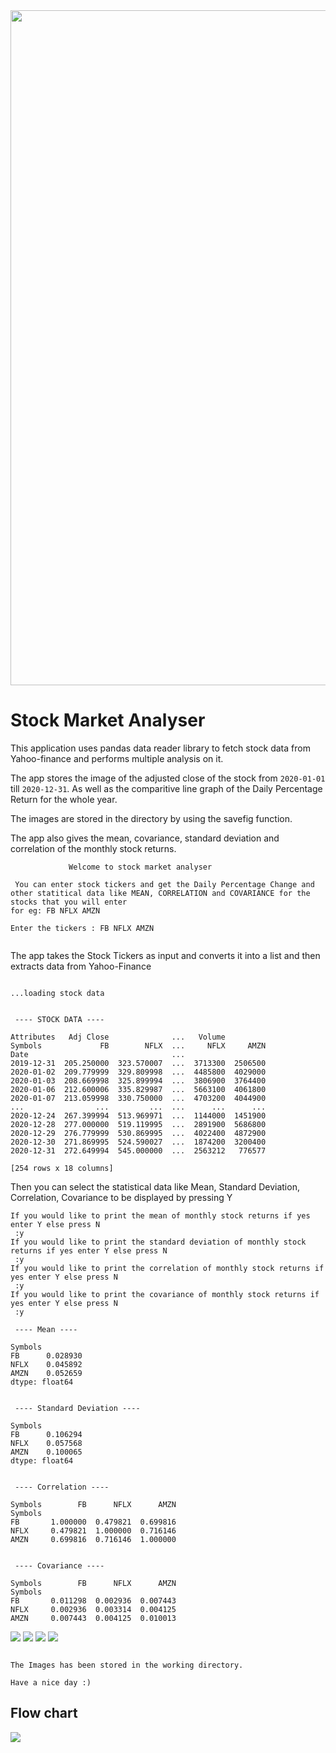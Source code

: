 <img width="1080px" src="./static/Header-Image.png">

# Stock Market Analyser

This application uses pandas data reader library to fetch stock data from Yahoo-finance and performs multiple analysis on it.

The app stores the image of the adjusted close of the stock from `2020-01-01` till `2020-12-31`. As well as the comparitive line graph of the Daily Percentage Return for the whole year.

The images are stored in the directory by using the savefig function.

The app also gives the mean, covariance, standard deviation and correlation of the monthly stock returns.

```
             Welcome to stock market analyser

 You can enter stock tickers and get the Daily Percentage Change and other statitical data like MEAN, CORRELATION and COVARIANCE for the stocks that you will enter
for eg: FB NFLX AMZN

Enter the tickers : FB NFLX AMZN


```

The app takes the Stock Tickers as input and converts it into a list and then extracts data from Yahoo-Finance

```

...loading stock data


 ---- STOCK DATA ----

Attributes   Adj Close              ...   Volume
Symbols             FB        NFLX  ...     NFLX     AMZN
Date                                ...
2019-12-31  205.250000  323.570007  ...  3713300  2506500
2020-01-02  209.779999  329.809998  ...  4485800  4029000
2020-01-03  208.669998  325.899994  ...  3806900  3764400
2020-01-06  212.600006  335.829987  ...  5663100  4061800
2020-01-07  213.059998  330.750000  ...  4703200  4044900
...                ...         ...  ...      ...      ...
2020-12-24  267.399994  513.969971  ...  1144000  1451900
2020-12-28  277.000000  519.119995  ...  2891900  5686800
2020-12-29  276.779999  530.869995  ...  4022400  4872900
2020-12-30  271.869995  524.590027  ...  1874200  3200400
2020-12-31  272.649994  545.000000  ...  2563212   776577

[254 rows x 18 columns]

```

Then you can select the statistical data like Mean, Standard Deviation, Correlation, Covariance to be displayed by pressing Y

```
If you would like to print the mean of monthly stock returns if yes enter Y else press N
 :y
If you would like to print the standard deviation of monthly stock returns if yes enter Y else press N
 :y
If you would like to print the correlation of monthly stock returns if yes enter Y else press N
 :y
If you would like to print the covariance of monthly stock returns if yes enter Y else press N
 :y

 ---- Mean ----

Symbols
FB      0.028930
NFLX    0.045892
AMZN    0.052659
dtype: float64


 ---- Standard Deviation ----

Symbols
FB      0.106294
NFLX    0.057568
AMZN    0.100065
dtype: float64


 ---- Correlation ----

Symbols        FB      NFLX      AMZN
Symbols
FB       1.000000  0.479821  0.699816
NFLX     0.479821  1.000000  0.716146
AMZN     0.699816  0.716146  1.000000


 ---- Covariance ----

Symbols        FB      NFLX      AMZN
Symbols
FB       0.011298  0.002936  0.007443
NFLX     0.002936  0.003314  0.004125
AMZN     0.007443  0.004125  0.010013

```

<img src="./static/FB.png" >
<img src="./static/AMZN.png" >
<img src="./static/NFLX.png" >
<img src="./static/monthlyReturns.png">

```

The Images has been stored in the working directory.

Have a nice day :)

```

## Flow chart

<img src="./static/FlowChart.png">

